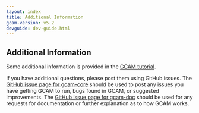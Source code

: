 ```yaml
---
layout: index
title: Additional Information
gcam-version: v5.2
devguide: dev-guide.html
---
```

## Additional Information

Some additional information is provided in the [GCAM tutorial](http://www.globalchange.umd.edu/data/annual-meetings/2018/GCAM_Tutorial_2018.pdf). 

If you have additional questions, please post them using GitHub issues. The [GitHub issue page for gcam-core](https://github.com/JGCRI/gcam-core/issues) should be used to post any issues you have getting GCAM to run, bugs found in GCAM, or suggested improvements. The [GitHub issue page for gcam-doc](https://github.com/JGCRI/gcam-doc/issues) should be used for any requests for documentation or further explanation as to how GCAM works.


